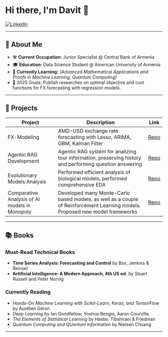 # Hi there, I'm Davit 👋

<!-- LinkedIn Badge -->
[![LinkedIn](https://img.shields.io/badge/LinkedIn-Connect-blue?logo=linkedin&style=flat)](https://www.linkedin.com/in/davbadalyan)

---

## 📖 About Me

- 🛠️ **Current Occupation:** Junior Specialist @ Central Bank of Armenia
- 🎓 **Education:** Data Science Student @ American University of Armenia  
- 🌱 **Currently Learning:** _(Advanced Mathematical Applications and Proofs in Machine Learning, Quantum Computing)_  
- 🥅 2025 Goals: Publish researches on optimal objective and cost functions for FX forecasting with regression models.
---

## 🚀 Projects

<!-- Replace with your actual projects -->
| Project | Description | Link |
| ------- | ----------- | ---- |
| FX-Modeling | AMD-USD exchange rate forecasting with Lasso, ARIMA, GBM, Kalman Filter | [Repo](https://github.com/badalyandavit/AMD-USD-Exchange-Rate-Modeling/) |
| Agentic RAG Development | Agentic RAG system for analizing tour information, preserving history and performing question answering | [Repo](https://github.com/badalyandavit/Agentic-RAG-for-Tour-Concerts) |
| Evolutionary Models Analysis | Performed efficient analysis of biological models, performed comprehensive EDA | [Repo](https://github.com/badalyandavit/EvolutionaryModel) |
| Comparative Analysis of AI models in Monopoly | Developed many Monte-Carlo based models, as well as a couple of Reinforcement Learning models. Proposed new model frameworks | [Repo](https://github.com/badalyandavit/aua-ai-group-project) |

---

## 📚 Books

### Must-Read Technical Books
- **Time Series Analysis: Forecasting and Control** by Box, Jenkins & Reinsel
- **Artificial Intelligence: A Modern Approach, 4th US ed.** by Stuart Russell and Peter Norvig

### Currently Reading
- *Hands-On Machine Learning with Scikit-Learn, Keras, and TensorFlow* by Aurélien Géron
- *Deep Learning* by Ian Goodfellow, Yoshua Bengio, Aaron Courville  
- *The Elements of Statistical Learning* by Hastie, Tibshirani & Friedman
- *Quantum Computing and QUantum Information* by Nielsen Chuang 

---

<!-- Feel free to add more sections: Blog, Certifications, Achievements, Hobbies, etc. -->
